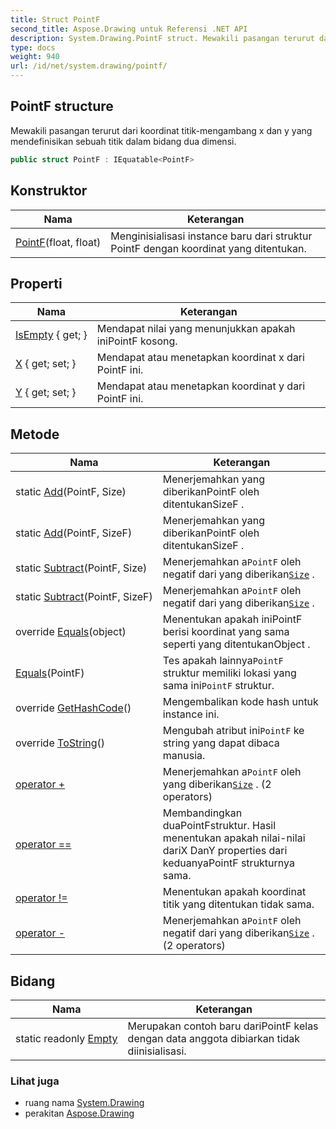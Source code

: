 ```yaml
---
title: Struct PointF
second_title: Aspose.Drawing untuk Referensi .NET API
description: System.Drawing.PointF struct. Mewakili pasangan terurut dari koordinat titikmengambang x dan y yang mendefinisikan sebuah titik dalam bidang dua dimensi.
type: docs
weight: 940
url: /id/net/system.drawing/pointf/
---
```

## PointF structure

Mewakili pasangan terurut dari koordinat titik-mengambang x dan y yang mendefinisikan sebuah titik dalam bidang dua dimensi.

```csharp
public struct PointF : IEquatable<PointF>
```

## Konstruktor

| Nama | Keterangan |
| --- | --- |
| [PointF](pointf/)(float, float) | Menginisialisasi instance baru dari struktur PointF dengan koordinat yang ditentukan. |

## Properti

| Nama | Keterangan |
| --- | --- |
| [IsEmpty](../../system.drawing/pointf/isempty/) { get; } | Mendapat nilai yang menunjukkan apakah iniPointF kosong. |
| [X](../../system.drawing/pointf/x/) { get; set; } | Mendapat atau menetapkan koordinat x dari PointF ini. |
| [Y](../../system.drawing/pointf/y/) { get; set; } | Mendapat atau menetapkan koordinat y dari PointF ini. |

## Metode

| Nama | Keterangan |
| --- | --- |
| static [Add](../../system.drawing/pointf/add/#add)(PointF, Size) | Menerjemahkan yang diberikanPointF oleh ditentukanSizeF . |
| static [Add](../../system.drawing/pointf/add/#add_1)(PointF, SizeF) | Menerjemahkan yang diberikanPointF oleh ditentukanSizeF . |
| static [Subtract](../../system.drawing/pointf/subtract/#subtract)(PointF, Size) | Menerjemahkan a`PointF` oleh negatif dari yang diberikan[`Size`](../size/) . |
| static [Subtract](../../system.drawing/pointf/subtract/#subtract_1)(PointF, SizeF) | Menerjemahkan a`PointF` oleh negatif dari yang diberikan[`Size`](../size/) . |
| override [Equals](../../system.drawing/pointf/equals/#equals_1)(object) | Menentukan apakah iniPointF berisi koordinat yang sama seperti yang ditentukanObject . |
| [Equals](../../system.drawing/pointf/equals/#equals)(PointF) | Tes apakah lainnya`PointF` struktur memiliki lokasi yang sama ini`PointF` struktur. |
| override [GetHashCode](../../system.drawing/pointf/gethashcode/)() | Mengembalikan kode hash untuk instance ini. |
| override [ToString](../../system.drawing/pointf/tostring/)() | Mengubah atribut ini`PointF` ke string yang dapat dibaca manusia. |
| [operator +](../../system.drawing/pointf/op_addition/#op_addition) | Menerjemahkan a`PointF` oleh yang diberikan[`Size`](../size/) . (2 operators) |
| [operator ==](../../system.drawing/pointf/op_equality/) | Membandingkan duaPointFstruktur. Hasil menentukan apakah nilai-nilai dariX DanY properties dari keduanyaPointF strukturnya sama. |
| [operator !=](../../system.drawing/pointf/op_inequality/) | Menentukan apakah koordinat titik yang ditentukan tidak sama. |
| [operator -](../../system.drawing/pointf/op_subtraction/#op_subtraction) | Menerjemahkan a`PointF` oleh negatif dari yang diberikan[`Size`](../size/) . (2 operators) |

## Bidang

| Nama | Keterangan |
| --- | --- |
| static readonly [Empty](../../system.drawing/pointf/empty/) | Merupakan contoh baru dariPointF kelas dengan data anggota dibiarkan tidak diinisialisasi. |

### Lihat juga

* ruang nama [System.Drawing](../../system.drawing/)
* perakitan [Aspose.Drawing](../../)



